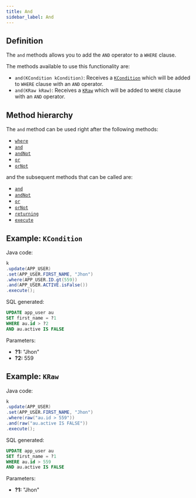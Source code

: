 ```yaml
---
title: And
sidebar_label: And
---
```


## Definition

The `and` methods allows you to add the `AND` operator to a `WHERE` clause.

The methods available to use this functionality are:

- `and(KCondition kCondition)`: Receives a [`KCondition`](/docs/misc/kcondition/introduction) which will be added to `WHERE` clause with an `AND` operator.
- `and(KRaw kRaw)`: Receives a [`KRaw`](/docs/misc/select-list-values#7-kraw) which will be added to `WHERE` clause with an `AND` operator.

## Method hierarchy

The `and` method can be used right after the following methods:

- [`where`](/docs/update-statement/where/)
- [`and`](/docs/update-statement/where/and)
- [`andNot`](/docs/update-statement/where/and-not)
- [`or`](/docs/update-statement/where/or)
- [`orNot`](/docs/update-statement/where/or-not)

and the subsequent methods that can be called are:

- [`and`](/docs/update-statement/where/and)
- [`andNot`](/docs/update-statement/where/and-not)
- [`or`](/docs/update-statement/where/or)
- [`orNot`](/docs/update-statement/where/or-not)
- [`returning`](/docs/update-statement/returning)
- [`execute`](/docs/select-statement/select/)

## Example: `KCondition`

Java code:

```java
k
.update(APP_USER)
.set(APP_USER.FIRST_NAME, "Jhon")
.where(APP_USER.ID.gt(559))
.and(APP_USER.ACTIVE.isFalse())
.execute();
```

SQL generated:

```sql
UPDATE app_user au
SET first_name = ?1
WHERE au.id > ?2
AND au.active IS FALSE
```

Parameters:

- **?1:** "Jhon"
- **?2:** 559

## Example: `KRaw`

Java code:

```java
k
.update(APP_USER)
.set(APP_USER.FIRST_NAME, "Jhon")
.where(raw("au.id > 559"))
.and(raw("au.active IS FALSE"))
.execute();
```

SQL generated:

```sql
UPDATE app_user au
SET first_name = ?1
WHERE au.id > 559
AND au.active IS FALSE
```

Parameters:

- **?1:** "Jhon"